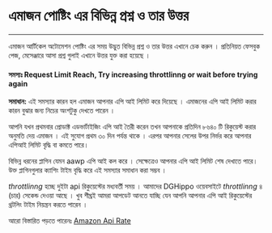 # এমাজন পোষ্টিং এর বিভিন্ন প্রশ্ন ও তার উত্তর 
---

এমাজন আর্টিকেল অটোমেশন পোষ্টিং এর সময় উদ্ভুত বিভিন্ন প্রশ্ন ও তার উত্তর এখানে চেক করুন । প্রতিনিয়ত ফেসবুক পেজ, মেসেঞ্জারে আসা প্রশ্ন গুলাই এখানে উত্তর যুক্ত করা হয়েছে । 


#### সমস্যঃ Request Limit Reach, Try increasing throttlinng or wait before trying again

**সমাধান:** এই সমস্যার কারন হল এমাজন আপনার এপি আই লিমিট করে দিয়েছে । এমাজনের এপি আই লিমিট করার কারন বুঝার জন্য নিচের অংশটুকু দেখতে পারেন । 
   
আপনি যখন প্রথমবার প্রোডাক্ট এডভার্টাইজিং এপি আই তৈরী করেন তখন আপনাকে প্রতিদিন ৮৬৪০ টি রিকুয়েস্ট করার অনুমতি দেয় এমাজন । এই সুযোগ প্রথম ৩০ দিন পর্যন্ত থাকে । এরপর আপনার সেলের উপর নির্ভর করে আপনার এপিআই লিমিট বৃদ্ধি বা কমতে পারে। 
   
বিভিন্ন ধরনের প্লাগিন যেমন aawp এপি আই কল করে । সেক্ষেত্রেও আপনার এপি আই লিমিট শেষ দেখাতে পারে। উক্ত প্লাগিনগুলার ক্যাশিং টাইম বৃদ্ধি করে এই সমস্যার সমাধান করা সম্ভব ।
   
*throttlinng* হচ্ছে দুইটা api রিকুয়েস্টের মধ্যবর্তী সময় । আমাদের DGHippo ওয়েবসাইটে *throttlinng* ৪ (চার) সেকেন্ড দেওয়া আছে । খুব শীঘ্রই আমরা আপডেট আনতে যাচ্ছি যেন আপনি আপনার এপি আই রিকুয়েস্টের থ্রটলিং টাইম নিয়ন্ত্রন করতে পারেন । 

আরো বিস্তারিত পড়তে পারেনঃ [Amazon Api Rate](https://webservices.amazon.com/paapi5/documentation/troubleshooting/api-rates.html)



